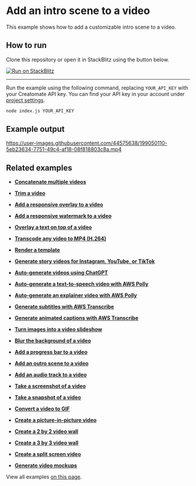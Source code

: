 # Add an intro scene to a video

This example shows how to add a customizable intro scene to a video.

## How to run

Clone this repository or open it in StackBlitz using the button below.

[![Run on StackBlitz](https://user-images.githubusercontent.com/44575638/199058604-b6e5e08a-cdfd-451a-8ce9-ab7355b22786.svg)](https://stackblitz.com/github/creatomate/node-examples/tree/main/intro)

---

Run the example using the following command, replacing `YOUR_API_KEY` with your Creatomate API key. You can find your API key in your account under [project settings](https://creatomate.com/docs/api/rest-api/authentication).
```bash
node index.js YOUR_API_KEY
```

## Example output

https://user-images.githubusercontent.com/44575638/199050110-5eb23634-7751-49c4-af18-08f818803c8a.mp4

## Related examples

- **[Concatenate multiple videos](https://github.com/creatomate/node-examples/tree/main/concatenate)**

- **[Trim a video](https://github.com/creatomate/node-examples/tree/main/trim)**

- **[Add a responsive overlay to a video](https://github.com/creatomate/node-examples/tree/main/responsive-overlay)**

- **[Add a responsive watermark to a video](https://github.com/creatomate/node-examples/tree/main/watermark)**

- **[Overlay a text on top of a video](https://github.com/creatomate/node-examples/tree/main/text-overlay)**

- **[Transcode any video to MP4 (H.264)](https://github.com/creatomate/node-examples/tree/main/transcode)**

- **[Render a template](https://github.com/creatomate/node-examples/tree/main/template)**

- **[Generate story videos for Instagram, YouTube, or TikTok](https://github.com/creatomate/node-examples/tree/main/story-video)**

- **[Auto-generate videos using ChatGPT](https://github.com/creatomate/node-examples/tree/main/chatgpt)**

- **[Auto-generate a text-to-speech video with AWS Polly](https://github.com/creatomate/node-examples/tree/main/aws-polly)**

- **[Auto-generate an explainer video with AWS Polly](https://github.com/creatomate/node-examples/tree/main/text-to-speech)**

- **[Generate subtitles with AWS Transcribe](https://github.com/creatomate/node-examples/tree/main/aws-transcribe)**

- **[Generate animated captions with AWS Transcribe](https://github.com/creatomate/node-examples/tree/main/captions)**

- **[Turn images into a video slideshow](https://github.com/creatomate/node-examples/tree/main/slideshow)**

- **[Blur the background of a video](https://github.com/creatomate/node-examples/tree/main/blur-background)**

- **[Add a progress bar to a video](https://github.com/creatomate/node-examples/tree/main/progress-bar)**

- **[Add an outro scene to a video](https://github.com/creatomate/node-examples/tree/main/outro)**

- **[Add an audio track to a video](https://github.com/creatomate/node-examples/tree/main/audio)**

- **[Take a screenshot of a video](https://github.com/creatomate/node-examples/tree/main/video-screenshot)**

- **[Take a snapshot of a video](https://github.com/creatomate/node-examples/tree/main/video-snapshot)**

- **[Convert a video to GIF](https://github.com/creatomate/node-examples/tree/main/video-to-gif)**

- **[Create a picture-in-picture video](https://github.com/creatomate/node-examples/tree/main/picture-in-picture)**

- **[Create a 2 by 2 video wall](https://github.com/creatomate/node-examples/tree/main/two-by-two)**

- **[Create a 3 by 3 video wall](https://github.com/creatomate/node-examples/tree/main/three-by-three)**

- **[Create a split screen video](https://github.com/creatomate/node-examples/tree/main/splitscreen)**

- **[Generate video mockups](https://github.com/creatomate/node-examples/tree/main/warp-video)**

View all examples [on this page](https://github.com/creatomate/node-examples).
